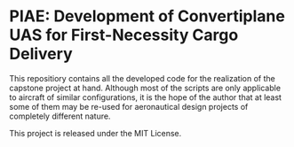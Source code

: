 # PIAE: Development of Convertiplane UAS for First-Necessity Cargo Delivery
This repositiory contains all the developed code for the realization of the capstone project at hand. Although most of the scripts are only applicable to aircraft of similar configurations, it is the hope of the author that at least some of them may be re-used for aeronautical design projects of completely different nature. 

This project is released under the MIT License.
